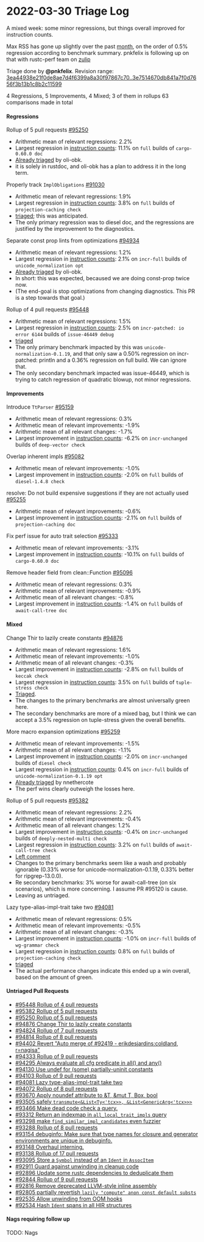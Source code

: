 # 2022-03-30 Triage Log

A mixed week: some minor regressions, but things overall improved for instruction counts.

Max RSS has gone up slightly over the past
[month](https://perf.rust-lang.org/?start=2022-03-01&end=2022-03-30&kind=percentfromfirst&stat=max-rss),
on the order of 0.5% regression according to benchmark summary. pnkfelix is
following up on that with rustc-perf team on
[zulip](https://rust-lang.zulipchat.com/#narrow/stream/247081-t-compiler.2Fperformance/topic/max-rss.20over.202022-03/near/277194155)

Triage done by **@pnkfelix**.
Revision range: [3ea44938e21f0de8ae7d4f6399a8a30f97867c70..3e7514670db841a7f0d7656f3b13b1c8b2c11599](https://perf.rust-lang.org/?start=3ea44938e21f0de8ae7d4f6399a8a30f97867c70&end=3e7514670db841a7f0d7656f3b13b1c8b2c11599&absolute=false&stat=instructions%3Au)

4 Regressions, 5 Improvements, 4 Mixed; 3 of them in rollups
63 comparisons made in total

#### Regressions

Rollup of 5 pull requests [#95250](https://github.com/rust-lang/rust/pull/95250)
- Arithmetic mean of relevant regressions: 2.2%
- Largest regression in [instruction counts](https://perf.rust-lang.org/compare.html?start=9f4dc0b4db892271cd0dada6e072775b5b5d6b1e&end=37b55c8a0cafdb60b9168da34f904acc70157df8&stat=instructions:u): 11.1% on `full` builds of `cargo-0.60.0 doc`
- [Already triaged](https://github.com/rust-lang/rust/pull/95250#issuecomment-1077821698) by oli-obk.
- it is solely in rustdoc, and oli-obk has a plan to address it in the long term.

Properly track `ImplObligations` [#91030](https://github.com/rust-lang/rust/pull/91030)
- Arithmetic mean of relevant regressions: 1.9%
- Largest regression in [instruction counts](https://perf.rust-lang.org/compare.html?start=600a80dedf71ce02e778e59f4884866c3030c819&end=d2df372bca13bb60979c909660e69f2451630e81&stat=instructions:u): 3.8% on `full` builds of `projection-caching check`
- [triaged](https://github.com/rust-lang/rust/pull/91030#issuecomment-1083360210); this was anticipated.
- The only primary regression was to diesel doc, and the regressions are justified by the improvement to the diagnostics.

Separate const prop lints from optimizations [#94934](https://github.com/rust-lang/rust/pull/94934)
- Arithmetic mean of relevant regressions: 1.2%
- Largest regression in [instruction counts](https://perf.rust-lang.org/compare.html?start=4b133a7e27c32e822e9ff774e4436f184f5a9752&end=63b8f01bb5ca277e7df8d7efe094ed4244c1790c&stat=instructions:u): 2.1% on `incr-full` builds of `unicode_normalization opt`
- [Already triaged](https://github.com/rust-lang/rust/pull/94934#issuecomment-1078950067) by oli-obk.
- In short: this was expected, becaused we are doing const-prop twice now.
- (The end-goal is stop optimizations from changing diagnostics. This PR is a step towards that goal.)

Rollup of 4 pull requests [#95448](https://github.com/rust-lang/rust/pull/95448)
- Arithmetic mean of relevant regressions: 1.5%
- Largest regression in [instruction counts](https://perf.rust-lang.org/compare.html?start=5e1d19d30723c287f049662474021f2b9a9894ce&end=9c06e1ba47e1077725a950e0b5d1870a89c8b536&stat=instructions:u): 2.5% on `incr-patched: io error 6144` builds of `issue-46449 debug`
- [triaged](https://github.com/rust-lang/rust/pull/95448#issuecomment-1083461959)
- The only primary benchmark impacted by this was `unicode-normalization-0.1.19`, and that only saw a 0.50% regression on incr-patched: println and a 0.36% regression on full build. We can ignore that.
- The only secondary benchmark impacted was issue-46449, which is trying to catch regression of quadratic blowup, not minor regressions.

#### Improvements

Introduce `TtParser` [#95159](https://github.com/rust-lang/rust/pull/95159)
- Arithmetic mean of relevant regressions: 0.3%
- Arithmetic mean of relevant improvements: -1.9%
- Arithmetic mean of all relevant changes: -1.7%
- Largest improvement in [instruction counts](https://perf.rust-lang.org/compare.html?start=5f37001055c29982f4c27ee9edd90449c8e07774&end=a4a5e79814fb4d1568fb0ea5ca50f810b071ae12&stat=instructions:u): -6.2% on `incr-unchanged` builds of `deep-vector check`


Overlap inherent impls [#95082](https://github.com/rust-lang/rust/pull/95082)
- Arithmetic mean of relevant improvements: -1.0%
- Largest improvement in [instruction counts](https://perf.rust-lang.org/compare.html?start=8a0c55046c7092d9e019dad03729e8d32e38df72&end=e70e211e99b3b7a4c3d75ff56598662530828f65&stat=instructions:u): -2.0% on `full` builds of `diesel-1.4.8 check`


resolve: Do not build expensive suggestions if they are not actually used [#95255](https://github.com/rust-lang/rust/pull/95255)
- Arithmetic mean of relevant improvements: -0.6%
- Largest improvement in [instruction counts](https://perf.rust-lang.org/compare.html?start=e70e211e99b3b7a4c3d75ff56598662530828f65&end=903427b2e807cb1292388940b3f44f3b061cfebf&stat=instructions:u): -2.1% on `full` builds of `projection-caching doc`


Fix perf issue for auto trait selection [#95333](https://github.com/rust-lang/rust/pull/95333)
- Arithmetic mean of relevant improvements: -3.1%
- Largest improvement in [instruction counts](https://perf.rust-lang.org/compare.html?start=62523045ec681ee8c2ecb8d395fbcaccf336284b&end=3badf5c51c33f15c3934ea0e91d27f60c8605024&stat=instructions:u): -10.1% on `full` builds of `cargo-0.60.0 doc`


Remove header field from clean::Function [#95096](https://github.com/rust-lang/rust/pull/95096)
- Arithmetic mean of relevant regressions: 0.3%
- Arithmetic mean of relevant improvements: -0.9%
- Arithmetic mean of all relevant changes: -0.8%
- Largest improvement in [instruction counts](https://perf.rust-lang.org/compare.html?start=e2301ca54320659835467072f37201591db959b5&end=11909e3588319235e28e99294e17cca11db1d7e2&stat=instructions:u): -1.4% on `full` builds of `await-call-tree doc`


#### Mixed

Change Thir to lazily create constants [#94876](https://github.com/rust-lang/rust/pull/94876)
- Arithmetic mean of relevant regressions: 1.6%
- Arithmetic mean of relevant improvements: -1.0%
- Arithmetic mean of all relevant changes: -0.3%
- Largest improvement in [instruction counts](https://perf.rust-lang.org/compare.html?start=d2df372bca13bb60979c909660e69f2451630e81&end=8d8135f003b35c3e109d013b2bed9ee9496da615&stat=instructions:u): -2.8% on `full` builds of `keccak check`
- Largest regression in [instruction counts](https://perf.rust-lang.org/compare.html?start=d2df372bca13bb60979c909660e69f2451630e81&end=8d8135f003b35c3e109d013b2bed9ee9496da615&stat=instructions:u): 3.5% on `full` builds of `tuple-stress check`
- [Triaged](https://github.com/rust-lang/rust/pull/94876#issuecomment-1083486520).
- The changes to the primary benchmarks are almost universally green here.
- The secondary benchmarks are more of a mixed bag, but I think we can accept a 3.5% regression on tuple-stress given the overall benefits.

More macro expansion optimizations [#95259](https://github.com/rust-lang/rust/pull/95259)
- Arithmetic mean of relevant improvements: -1.5%
- Arithmetic mean of all relevant changes: -1.1%
- Largest improvement in [instruction counts](https://perf.rust-lang.org/compare.html?start=4ce257ff198d23bdf14e956fbf2fe0fed297201f&end=8a0c55046c7092d9e019dad03729e8d32e38df72&stat=instructions:u): -2.0% on `incr-unchanged` builds of `diesel check`
- Largest regression in [instruction counts](https://perf.rust-lang.org/compare.html?start=4ce257ff198d23bdf14e956fbf2fe0fed297201f&end=8a0c55046c7092d9e019dad03729e8d32e38df72&stat=instructions:u): 0.4% on `incr-full` builds of `unicode-normalization-0.1.19 opt`
- [Already triaged](https://github.com/rust-lang/rust/pull/95259#issuecomment-1079476641) by nnethercote
- The perf wins clearly outweigh the losses here.

Rollup of 5 pull requests [#95382](https://github.com/rust-lang/rust/pull/95382)
- Arithmetic mean of relevant regressions: 2.2%
- Arithmetic mean of relevant improvements: -0.4%
- Arithmetic mean of all relevant changes: 1.2%
- Largest improvement in [instruction counts](https://perf.rust-lang.org/compare.html?start=ab0c2e18dceb7140626a158affb983ae81039bd0&end=62523045ec681ee8c2ecb8d395fbcaccf336284b&stat=instructions:u): -0.4% on `incr-unchanged` builds of `deeply-nested-multi check`
- Largest regression in [instruction counts](https://perf.rust-lang.org/compare.html?start=ab0c2e18dceb7140626a158affb983ae81039bd0&end=62523045ec681ee8c2ecb8d395fbcaccf336284b&stat=instructions:u): 3.2% on `full` builds of `await-call-tree check`
- [Left comment](https://github.com/rust-lang/rust/pull/95382#issuecomment-1083505358)
- Changes to the primary benchmarks seem like a wash and probably ignorable (0.33% worse for unicode-normalization-0.1.19, 0.33% better for ripgrep-13.0.0).
- Re secondary benchmarks: 3% worse for await-call-tree (on six scenarios), which is more concerning. I assume PR #95120 is cause.
- Leaving as untriaged.

Lazy type-alias-impl-trait take two [#94081](https://github.com/rust-lang/rust/pull/94081)
- Arithmetic mean of relevant regressions: 0.5%
- Arithmetic mean of relevant improvements: -0.5%
- Arithmetic mean of all relevant changes: -0.3%
- Largest improvement in [instruction counts](https://perf.rust-lang.org/compare.html?start=1446d17b8f4bd3ff8dbfb129a7674165e06f9f4c&end=f132bcf3bdf6d3ff9be7d02e8d0088b99007cd5e&stat=instructions:u): -1.0% on `incr-full` builds of `wg-grammar check`
- Largest regression in [instruction counts](https://perf.rust-lang.org/compare.html?start=1446d17b8f4bd3ff8dbfb129a7674165e06f9f4c&end=f132bcf3bdf6d3ff9be7d02e8d0088b99007cd5e&stat=instructions:u): 0.8% on `full` builds of `projection-caching check`
- [triaged](https://github.com/rust-lang/rust/pull/94081#issuecomment-1083519743)
- The actual performance changes indicate this ended up a win overall, based on the amount of green.

#### Untriaged Pull Requests

- [#95448 Rollup of 4 pull requests](https://github.com/rust-lang/rust/pull/95448)
- [#95382 Rollup of 5 pull requests](https://github.com/rust-lang/rust/pull/95382)
- [#95250 Rollup of 5 pull requests](https://github.com/rust-lang/rust/pull/95250)
- [#94876 Change Thir to lazily create constants](https://github.com/rust-lang/rust/pull/94876)
- [#94824 Rollup of 7 pull requests](https://github.com/rust-lang/rust/pull/94824)
- [#94814 Rollup of 8 pull requests](https://github.com/rust-lang/rust/pull/94814)
- [#94402 Revert "Auto merge of #92419 - erikdesjardins:coldland, r=nagisa"](https://github.com/rust-lang/rust/pull/94402)
- [#94333 Rollup of 9 pull requests](https://github.com/rust-lang/rust/pull/94333)
- [#94295 Always evaluate all cfg predicate in all() and any()](https://github.com/rust-lang/rust/pull/94295)
- [#94130 Use undef for (some) partially-uninit constants](https://github.com/rust-lang/rust/pull/94130)
- [#94103 Rollup of 9 pull requests](https://github.com/rust-lang/rust/pull/94103)
- [#94081 Lazy type-alias-impl-trait take two](https://github.com/rust-lang/rust/pull/94081)
- [#94072 Rollup of 8 pull requests](https://github.com/rust-lang/rust/pull/94072)
- [#93670 Apply noundef attribute to &T, &mut T, Box<T>, bool](https://github.com/rust-lang/rust/pull/93670)
- [#93505 safely `transmute<&List<Ty<'tcx>>, &List<GenericArg<'tcx>>>`](https://github.com/rust-lang/rust/pull/93505)
- [#93466 Make dead code check a query.](https://github.com/rust-lang/rust/pull/93466)
- [#93312 Return an indexmap in `all_local_trait_impls` query](https://github.com/rust-lang/rust/pull/93312)
- [#93298 make `find_similar_impl_candidates` even fuzzier](https://github.com/rust-lang/rust/pull/93298)
- [#93288 Rollup of 8 pull requests](https://github.com/rust-lang/rust/pull/93288)
- [#93154 debuginfo: Make sure that type names for closure and generator environments are unique in debuginfo.](https://github.com/rust-lang/rust/pull/93154)
- [#93148 Overhaul interning.](https://github.com/rust-lang/rust/pull/93148)
- [#93138 Rollup of 17 pull requests](https://github.com/rust-lang/rust/pull/93138)
- [#93095 Store a `Symbol` instead of an `Ident` in `AssocItem`](https://github.com/rust-lang/rust/pull/93095)
- [#92911 Guard against unwinding in cleanup code](https://github.com/rust-lang/rust/pull/92911)
- [#92896 Update some rustc dependencies to deduplicate them](https://github.com/rust-lang/rust/pull/92896)
- [#92844 Rollup of 9 pull requests](https://github.com/rust-lang/rust/pull/92844)
- [#92816 Remove deprecated LLVM-style inline assembly](https://github.com/rust-lang/rust/pull/92816)
- [#92805 partially revertish `lazily "compute" anon const default substs`](https://github.com/rust-lang/rust/pull/92805)
- [#92535 Allow unwinding from OOM hooks](https://github.com/rust-lang/rust/pull/92535)
- [#92534 Hash `Ident` spans in all HIR structures](https://github.com/rust-lang/rust/pull/92534)

#### Nags requiring follow up

TODO: Nags

